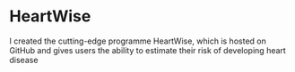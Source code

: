 # HeartWise
I created the cutting-edge programme HeartWise, which is hosted on GitHub and gives users the ability to estimate their risk of developing heart disease

